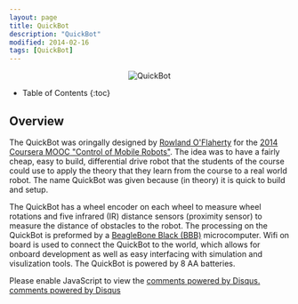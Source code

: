 ```yaml
---
layout: page
title: QuickBot
description: "QuickBot"
modified: 2014-02-16
tags: [QuickBot]
---
```


<p align="center">
  <img src="{{ site.url }}/images/quickbot-red-icon.jpg" alt="QuickBot">
</p>

* Table of Contents
{:toc}

## Overview
The QuickBot was oringally designed by <a href="https://rowlandoflaherty.com" target="_blank">Rowland O'Flaherty</a> for the <a href="https://www.coursera.org/course/conrob" target="_blank">2014 Coursera MOOC "Control of Mobile Robots"</a>. The idea was to have a fairly cheap, easy to build, differential drive robot that the students of the course could use to apply the theory that they learn from the course to a real world robot. The name QuickBot was given because (in theory) it is quick to build and setup.

The QuickBot has a wheel encoder on each wheel to measure wheel rotations and five infrared (IR) distance sensors (proximity sensor) to measure the distance of obstacles to the robot. The processing on the QuickBot is preformed by a [BeagleBone Black (BBB)](http://beagleboard.org/products/beaglebone%20black) microcomputer. Wifi on board is used to connect the QuickBot to the world, which allows for onboard development as well as easy interfacing with simulation and visulization tools. The QuickBot is powered by 8 AA batteries.

<div id="disqus_thread"></div>
<script type="text/javascript">
    /* * * CONFIGURATION VARIABLES: EDIT BEFORE PASTING INTO YOUR WEBPAGE * * */
    {% if site.url == "http://o-botics.org" %}
      var disqus_shortname = 'o-botics'; // required: replace example with your forum shortname
    {% endif %}

    /* * * DON'T EDIT BELOW THIS LINE * * */
    (function() {
        var dsq = document.createElement('script'); dsq.type = 'text/javascript'; dsq.async = true;
        dsq.src = '//' + disqus_shortname + '.disqus.com/embed.js';
        (document.getElementsByTagName('head')[0] || document.getElementsByTagName('body')[0]).appendChild(dsq);
    })();
</script>
<noscript>Please enable JavaScript to view the <a href="http://disqus.com/?ref_noscript">comments powered by Disqus.</a></noscript>
<a href="http://disqus.com" class="dsq-brlink">comments powered by <span class="logo-disqus">Disqus</span></a>


